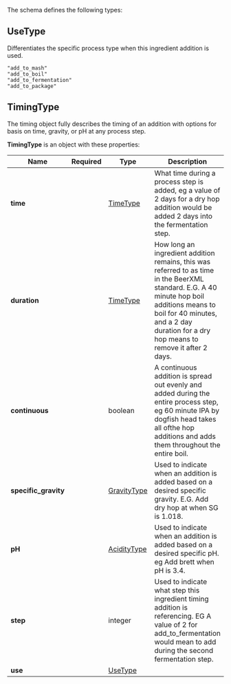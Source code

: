 The schema defines the following types:

## UseType 

Differentiates the specific process type when this ingredient addition is used.

`"add_to_mash"`<br/>`"add_to_boil"`<br/>`"add_to_fermentation"`<br/>`"add_to_package"`
## TimingType 

The timing object fully describes the timing of an addition with options for basis on time, gravity, or pH at any process step.

**TimingType** is an object with these properties:

|Name|Required|Type|Description|
|--|--|--|--|
| **time** |  | [TimeType](measureable_units.json.md#timetype)| What time during a process step is added, eg a value of 2 days for a dry hop addition would be added 2 days into the fermentation step. |
| **duration** |  | [TimeType](measureable_units.json.md#timetype)| How long an ingredient addition remains, this was referred to as time in the BeerXML standard. E.G. A 40 minute hop boil additions means to boil for 40 minutes, and a 2 day duration for a dry hop means to remove it after 2 days. |
| **continuous** |  | boolean| A continuous addition is spread out evenly and added during the entire process step, eg 60 minute IPA by dogfish head takes all ofthe hop additions and adds them throughout the entire boil. |
| **specific_gravity** |  | [GravityType](measureable_units.json.md#gravitytype)| Used to indicate when an addition is added based on a desired specific gravity. E.G. Add dry hop at when SG is 1.018. |
| **pH** |  | [AcidityType](measureable_units.json.md#aciditytype)| Used to indicate when an addition is added based on a desired specific pH. eg Add brett when pH is 3.4. |
| **step** |  | integer| Used to indicate what step this ingredient timing addition is referencing. EG A value of 2 for add_to_fermentation would mean to add during the second fermentation step. |
| **use** |  | [UseType](#usetype)|  |


